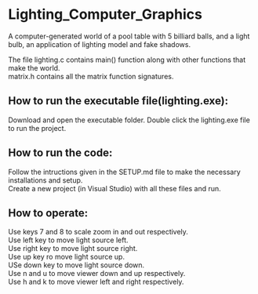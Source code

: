 # Lighting_Computer_Graphics
A computer-generated  world of a pool table with 5 billiard balls, and a light bulb, an application of lighting model and fake shadows.  

The file lighting.c contains main() function along with other functions that make
the world.   
matrix.h contains all the matrix function signatures.   

## How to run the executable file(lighting.exe):
Download and open the executable folder. Double click the lighting.exe file to run the project.  

## How to run the code: 
Follow the intructions given in the SETUP.md file to make the necessary installations and setup.    
Create a new project (in Visual Studio) with all these files and run.    

## How to operate: 
Use keys 7 and 8 to scale zoom in and out respectively.  
Use left key to move light source left.  
Use right key to move light source right.  
Use up key ro move light source up.  
USe down key to move light source down.  
Use n and u to move viewer down and up respectively.  
Use h and k to move viewer left and right respectively.  